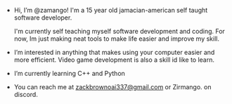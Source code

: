 - Hi, I’m @zamango! I'm a 15 year old jamacian-american self taught software developer.
  
  I'm currently self teaching myself software development and coding. For now, Im just making neat tools to make life easier and improve my skill.
- I’m interested in anything that makes using your computer easier and more efficient. Video game development is also a skill id like to learn.
- I’m currently learning C++ and Python
- You can reach me at zackbrownoai337@gmail.com or Zirmango. on discord.
